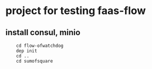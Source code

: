 # project for testing faas-flow


## install consul, minio

```
	cd flow-ofwatchdog 
	dep init
	cd ..
	cd sumofsquare